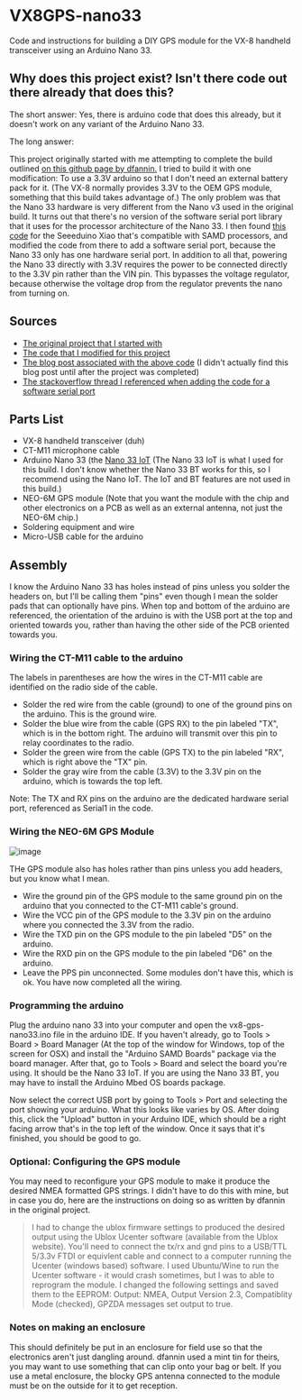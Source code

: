 # VX8GPS-nano33
Code and instructions for building a DIY GPS module for the VX-8 handheld transceiver using an Arduino Nano 33.

## Why does this project exist? Isn't there code out there already that does this?

The short answer: Yes, there is arduino code that does this already, but it doesn't work on any variant of the Arduino Nano 33. 

The long answer: 

This project originally started with me attempting to complete the build outlined [on this github page by dfannin.](https://github.com/dfannin/arduino-vx8r-gps) I tried to build it with one modification: To use a 3.3V arduino so that I don't need an external battery pack for it. (The VX-8 normally provides 3.3V to the OEM GPS module, something that this build takes advantage of.) The only problem was that the Nano 33 hardware is very different from the Nano v3 used in the original build. It turns out that there's no version of the software serial port library that it uses for the processor architecture of the Nano 33. I then found [this code](https://github.com/WaterstarRunner/VX8GPS-Xiao) for the Seeeduino Xiao that's compatible with SAMD processors, and modified the code from there to add a software serial port, because the Nano 33 only has one hardware serial port. In addition to all that, powering the Nano 33 directly with 3.3V requires the power to be connected directly to the 3.3V pin rather than the VIN pin. This bypasses the voltage regulator, because otherwise the voltage drop from the regulator prevents the nano from turning on. 

## Sources

- [The original project that I started with](https://github.com/dfannin/arduino-vx8r-gps)
- [The code that I modified for this project](https://github.com/WaterstarRunner/VX8GPS-Xiao)
- [The blog post associated with the above code](https://blog.waterstar.run/2021/03/a-simplified-vx-8dr-gps-design.html) (I didn't actually find this blog post until after the project was completed)
- [The stackoverflow thread I referenced when adding the code for a software serial port](https://stackoverflow.com/questions/57175348/softwareserial-for-arduino-nano-33-iot)

## Parts List

  - VX-8 handheld transceiver (duh) 
  - CT-M11 microphone cable
  - Arduino Nano 33 (the [Nano 33 IoT](https://store.arduino.cc/products/arduino-nano-33-iot) (The Nano 33 IoT is what I used for this build. I don't know whether the Nano 33 BT works for this, so I recommend using the Nano IoT. The IoT and BT features are not used in this build.)
  - NEO-6M GPS module (Note that you want the module with the chip and other electronics on a PCB as well as an external antenna, not just the NEO-6M chip.)
  - Soldering equipment and wire
  - Micro-USB cable for the arduino

## Assembly
I know the Arduino Nano 33 has holes instead of pins unless you solder the headers on, but I'll be calling them "pins" even though I mean the solder pads that can optionally have pins. When top and bottom of the arduino are referenced, the orientation of the arduino is with the USB port at the top and oriented towards you, rather than having the other side of the PCB oriented towards you.
### Wiring the CT-M11 cable to the arduino
The labels in parentheses are how the wires in the CT-M11 cable are identified on the radio side of the cable.
- Solder the red wire from the cable (ground) to one of the ground pins on the arduino. This is the ground wire. 
- Solder the blue wire from the cable (GPS RX) to the pin labeled "TX", which is in the bottom right. The arduino will transmit over this pin to relay coordinates to the radio. 
- Solder the green wire from the cable (GPS TX) to the pin labeled "RX", which is right above the "TX" pin. 
- Solder the gray wire from the cable (3.3V) to the 3.3V pin on the arduino, which is towards the top left. 

Note: The TX and RX pins on the arduino are the dedicated hardware serial port, referenced as Serial1 in the code. 

### Wiring the NEO-6M GPS Module
![image](https://user-images.githubusercontent.com/63484662/132972902-0a9080c7-313a-459b-a84a-74c99b84dade.png)

THe GPS module also has holes rather than pins unless you add headers, but you know what I mean.
- Wire the ground pin of the GPS module to the same ground pin on the arduino that you connected to the CT-M11 cable's ground. 
- Wire the VCC pin of the GPS module to the 3.3V pin on the arduino where you connected the 3.3V from the radio. 
- Wire the TXD pin on the GPS module to the pin labeled "D5" on the arduino.
- Wire the RXD pin on the GPS module to the pin labeled "D6" on the arduino.
- Leave the PPS pin unconnected. Some modules don't have this, which is ok. 
You have now completed all the wiring. 

### Programming the arduino
Plug the arduino nano 33 into your computer and open the vx8-gps-nano33.ino file in the arduino IDE. If you haven't already, go to Tools > Board > Board Manager (At the top of the window for Windows, top of the screen for OSX) and install the "Arduino SAMD Boards" package via the board manager. After that, go to Tools > Board and select the board you're using. It should be the Nano 33 IoT. If you are using the Nano 33 BT, you may have to install the Arduino Mbed OS boards package. 

Now select the correct USB port by going to Tools > Port and selecting the port showing your arduino. What this looks like varies by OS. After doing this, click the "Upload" button in your Arduino IDE, which should be a right facing arrow that's in the top left of the window. Once it says that it's finished, you should be good to go. 

### Optional: Configuring the GPS module
You may need to reconfigure your GPS module to make it produce the desired NMEA formatted GPS strings. I didn't have to do this with mine, but in case you do, here are the instructions on doing so as written by dfannin in the original project. 
> I had to change the ublox firmware settings to produced the desired output using the Ublox Ucenter software (available from the Ublox website). You'll need to connect the tx/rx and gnd pins to a USB/TTL 5/3.3v FTDI or equivlent cable and connect to a computer running the Ucenter (windows based) software. I used Ubuntu/Wine to run the Ucenter software - it would crash sometimes, but I was to able to reprogram the module. I changed the following settings and saved them to the EEPROM: Output: NMEA, Output Version 2.3, Compatiblity Mode (checked), GPZDA messages set output to true.

### Notes on making an enclosure
This should definitely be put in an enclosure for field use so that the electronics aren't just dangling around. dfannin used a mint tin for theirs, you may want to use something that can clip onto your bag or belt. If you use a metal enclosure, the blocky GPS antenna connected to the module must be on the outside for it to get reception. 
